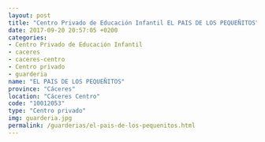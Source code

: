 ```yaml
---
layout: post
title: "Centro Privado de Educación Infantil EL PAIS DE LOS PEQUEÑITOS"
date: 2017-09-20 20:57:05 +0200
categories:
- Centro Privado de Educación Infantil
- caceres
- caceres-centro
- Centro privado
- guarderia
name: "EL PAIS DE LOS PEQUEÑITOS"
province: "Cáceres"
location: "Cáceres Centro"
code: "10012053"
type: "Centro privado"
img: guarderia.jpg
permalink: /guarderias/el-pais-de-los-pequenitos.html
---
```

